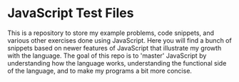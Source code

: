 # JavaScript Test Files

This is a repository to store my example problems, code snippets, and various other exercises done using JavaScript.
Here you will find a bunch of snippets based on newer features of JavaScript that illustrate my growth with the language.
The goal of this repo is to 'master' JavaScript by understanding how the language works, understanding the functional side of the language, and to make my programs a bit more concise.
